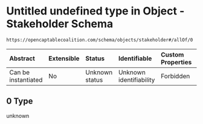 # Untitled undefined type in Object - Stakeholder Schema

```txt
https://opencaptablecoalition.com/schema/objects/stakeholder#/allOf/0
```



| Abstract            | Extensible | Status         | Identifiable            | Custom Properties | Additional Properties | Access Restrictions | Defined In                                                                                      |
| :------------------ | :--------- | :------------- | :---------------------- | :---------------- | :-------------------- | :------------------ | :---------------------------------------------------------------------------------------------- |
| Can be instantiated | No         | Unknown status | Unknown identifiability | Forbidden         | Allowed               | none                | [Stakeholder.schema.json*](../flattened_schemas/Stakeholder.schema.json "open original schema") |

## 0 Type

unknown
